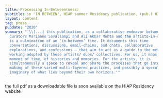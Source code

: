 ```yaml
---
title: Processing In-Between(ness)
subtitle: in 'IN BETWEEN', HIAP summer Residency publication, (pub.) HIAP, Helsinki, FI
layout: content
tag: press
pubdate: "2020"
summary: "'\\[...] this publication, as a collaborative endeavor between the
  curators Marianne Savallampi and Ali Akbar Mehta and the artists-in-residence,
  is a culmination of an ‘in-between’ time. It documents this time
  conversations, discussions, email-chains, and chats, collaborative
  explorations, and confessions – that aim to act as a guide to the methods of
  working adopted by these artists/ duos/ collectives. For us, it maps a brief
  moment of time, of histories and memories. For the artists, it is
  simultaneously a space to reveal and share the processes that go into the
  making of these varied multi-layered practices, and possibly a speculative
  imaginary of what lies beyond their own horizons.'"
---
```

the full pdf as a downloadable file is soon available on the HIAP Residency website